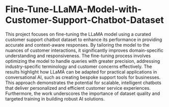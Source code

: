 # Fine-Tune-LLaMA-Model-with-Customer-Support-Chatbot-Dataset
This project focuses on fine-tuning the LLaMA model using a curated customer support chatbot dataset to enhance its performance in providing accurate and context-aware responses. By tailoring the model to the nuances of customer interactions, it significantly improves domain-specific understanding and responsiveness. The fine-tuning process involves optimizing the model to handle queries with greater precision, addressing industry-specific terminology and customer concerns effectively. The results highlight how LLaMA can be adapted for practical applications in conversational AI, such as creating bespoke support tools for businesses. This approach demonstrates the potential for scalable, intelligent chatbots that deliver personalized and efficient customer service experiences. Furthermore, the work underscores the importance of dataset quality and targeted training in building robust AI solutions.
